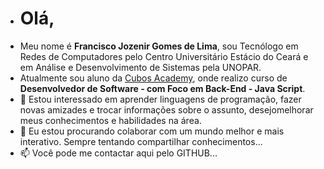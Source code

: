 - # Olá,
- Meu nome é **Francisco Jozenir Gomes de Lima**, sou Tecnólogo em Redes de Computadores pelo Centro Universitário Estácio do Ceará e em Análise e Desenvolvimento de Sistemas pela UNOPAR.
- Atualmente sou aluno da [Cubos Academy](https://cubos.academy), onde realizo curso de **Desenvolvedor de Software - com Foco em Back-End - Java Script**.
- 👀 Estou interessado em aprender linguagens de programação, fazer novas amizades e trocar informações sobre o assunto, desejomelhorar meus conhecimentos e habilidades na área. 
- 💞️ Eu estou procurando colaborar com um mundo melhor e mais interativo. Sempre tentando compartilhar conhecimentos...
- 📫 Você pode me contactar aqui pelo GITHUB...

<!---
jozenirlima/jozenirlima is a ✨ special ✨ repository because its `README.md` (this file) appears on your GitHub profile.
You can click the Preview link to take a look at your changes.
--->

